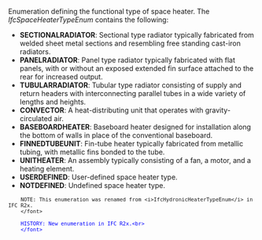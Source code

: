 Enumeration defining the functional type of space heater. The _IfcSpaceHeaterTypeEnum_ contains the following:

* **SECTIONALRADIATOR**: Sectional type radiator typically fabricated from welded sheet metal sections and resembling free standing cast-iron radiators.
* **PANELRADIATOR**: Panel type radiator typically fabricated with flat panels, with or without an exposed extended fin surface attached to the rear for increased output.
* **TUBULARRADIATOR**: Tubular type radiator consisting of supply and return headers with interconnecting parallel tubes in a wide variety of lengths and heights.
* **CONVECTOR**: A heat-distributing unit that operates with gravity-circulated air.
* **BASEBOARDHEATER**: Baseboard heater designed for installation along the bottom of walls in place of the conventional baseboard.
* **FINNEDTUBEUNIT**: Fin-tube heater typically fabricated from metallic tubing, with metallic fins bonded to the tube.
* **UNITHEATER**: An assembly typically consisting of a fan, a motor, and a heating element.
* **USERDEFINED**: User-defined space heater type.
* **NOTDEFINED**: Undefined space heater type.

> <font size="-1">
    	NOTE: This enumeration was renamed from <i>IfcHydronicHeaterTypeEnum</i> in IFC R2x.
    	</font>

> <font color="#0000ff" size="-1">
    	HISTORY: New enumeration in IFC R2x.<br>
    	</font>
